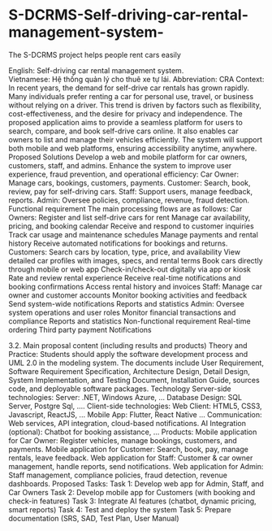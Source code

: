 # S-DCRMS-Self-driving-car-rental-management-system-
The S-DCRMS project helps people rent cars easily

English: Self-driving car rental management system.  
Vietnamese: Hệ thống quản lý cho thuê xe tự lái.
Abbreviation: CRA
Context:
In recent years, the demand for self-drive car rentals has grown rapidly. Many individuals prefer renting a car for personal use, travel, or business without relying on a driver. This trend is driven by factors such as flexibility, cost-effectiveness, and the desire for privacy and independence.
The proposed application aims to provide a seamless platform for users to search, compare, and book self-drive cars online. It also enables car owners to list and manage their vehicles efficiently. The system will support both mobile and web platforms, ensuring accessibility anytime, anywhere.
Proposed Solutions
Develop a web and mobile platform for car owners, customers, staff, and admins. Enhance the system to improve user experience, fraud prevention, and operational efficiency:
Car Owner: Manage cars, bookings, customers, payments.
Customer: Search, book, review, pay for self-driving cars.
Staff: Support users, manage feedback, reports.
Admin: Oversee policies, compliance, revenue, fraud detection.
Functional requirement
The main processing flows are as follows:
Car Owners:
Register and list self-drive cars for rent
Manage car availability, pricing, and booking calendar
Receive and respond to customer inquiries
Track car usage and maintenance schedules
Manage payments and rental history
Receive automated notifications for bookings and returns.
Customers:
Search cars by location, type, price, and availability
View detailed car profiles with images, specs, and rental terms
Book cars directly through mobile or web app
Check-in/check-out digitally via app or kiosk
Rate and review rental experience
Receive real-time notifications and booking confirmations
Access rental history and invoices
Staff:
Manage car owner and customer accounts
Monitor booking activities and feedback
Send system-wide notifications
Reports and statistics
Admin:
Oversee system operations and user roles
Monitor financial transactions and compliance
Reports and statistics
Non-functional requirement
Real-time ordering
Third party payment
Notifications

3.2. Main proposal content (including results and products)
Theory and Practice:
Students should apply the software development process and UML 2.0 in the modeling system.
The documents include User Requirement, Software Requirement Specification, Architecture Design, Detail Design, System Implementation, and Testing Document, Installation Guide, sources code, and deployable software packages.
Technology Server-side technologies:
Server: .NET, Windows Azure, …
Database Design: SQL Server, Postgre Sql, ....
Client-side technologies:
Web Client: HTML5, CSS3, Javascript, ReactJS, ...
Mobile App: Flutter, React Native ...
Communication: Web services, API integration, cloud-based notifications.
AI Integration (optional): Chatbot for booking assistance, …
Products:
Mobile application for Car Owner: Register vehicles, manage bookings, customers, and payments.
Mobile application for Customer: Search, book, pay, manage rentals, leave feedback.
Web application for Staff: Customer & car owner management, handle reports, send notifications.
Web application for Admin: Staff management, compliance policies, fraud detection, revenue dashboards.
Proposed Tasks:
Task 1: Develop web app for Admin, Staff, and Car Owners
Task 2: Develop mobile app for Customers (with booking and check-in features)
Task 3: Integrate AI features (chatbot, dynamic pricing, smart reports)
Task 4: Test and deploy the system
Task 5: Prepare documentation (SRS, SAD, Test Plan, User Manual)

